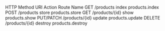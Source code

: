 
HTTP Method	URI	Action	Route Name
GET	/products	index	products.index
POST	/products	store	products.store
GET	/products/{id}	show	products.show
PUT/PATCH	/products/{id}	update	products.update
DELETE	/products/{id}	destroy	products.destroy